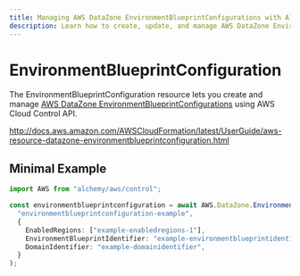 ```yaml
---
title: Managing AWS DataZone EnvironmentBlueprintConfigurations with Alchemy
description: Learn how to create, update, and manage AWS DataZone EnvironmentBlueprintConfigurations using Alchemy Cloud Control.
---
```


# EnvironmentBlueprintConfiguration

The EnvironmentBlueprintConfiguration resource lets you create and manage [AWS DataZone EnvironmentBlueprintConfigurations](https://docs.aws.amazon.com/datazone/latest/userguide/) using AWS Cloud Control API.

http://docs.aws.amazon.com/AWSCloudFormation/latest/UserGuide/aws-resource-datazone-environmentblueprintconfiguration.html

## Minimal Example

```ts
import AWS from "alchemy/aws/control";

const environmentblueprintconfiguration = await AWS.DataZone.EnvironmentBlueprintConfiguration(
  "environmentblueprintconfiguration-example",
  {
    EnabledRegions: ["example-enabledregions-1"],
    EnvironmentBlueprintIdentifier: "example-environmentblueprintidentifier",
    DomainIdentifier: "example-domainidentifier",
  }
);
```

